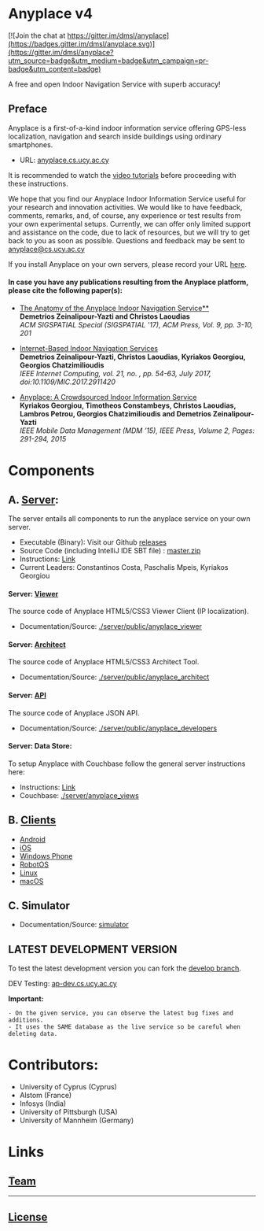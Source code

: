 # Anyplace v4

[![Join the chat at https://gitter.im/dmsl/anyplace](https://badges.gitter.im/dmsl/anyplace.svg)](https://gitter.im/dmsl/anyplace?utm_source=badge&utm_medium=badge&utm_campaign=pr-badge&utm_content=badge)

A free and open Indoor Navigation Service with superb accuracy!

## Preface 
Anyplace is a first-of-a-kind indoor information service offering GPS-less
localization, navigation and search inside buildings using ordinary smartphones. 
	 
- URL: [anyplace.cs.ucy.ac.cy](https://anyplace.cs.ucy.ac.cy)

It is recommended to watch the [video tutorials](https://anyplace.cs.ucy.ac.cy/#how-works) before proceeding with these instructions.

We hope that you find our Anyplace Indoor Information Service useful for your research and innovation activities.  We would like to have feedback, comments, remarks, and, of course, any experience or test results from your own experimental setups. Currently, we can offer only limited support and assistance on the code, due to lack of resources, but we will try to get back to you as soon as possible. Questions and feedback may be sent to
anyplace@cs.ucy.ac.cy

If you install Anyplace on your own servers, please record your URL
[here](https://docs.google.com/spreadsheets/d/1GQySk4omlEcTPWoAt_Vt3WUmVbqFko4xoFKQ2N222RI/edit?usp=sharing).

#### In case you have any publications resulting from the Anyplace platform, please cite the following paper(s):

- [The Anatomy of the Anyplace Indoor Navigation Service**](http://www.sigspatial.org/sigspatial-special-issues/sigspatial-special-volume-9-number-2-july-2017/04-Paper01_Anatomy.pdf)  
  **Demetrios Zeinalipour-Yazti and Christos Laoudias**  
  _ACM SIGSPATIAL Special (SIGSPATIAL '17), ACM Press, Vol. 9, pp. 3-10, 201_

- [Internet-Based Indoor Navigation Services](http://www.cs.ucy.ac.cy/~dzeina/papers/ic16-iin.pdf)  
  **Demetrios Zeinalipour-Yazti, Christos Laoudias, Kyriakos Georgiou, Georgios Chatzimilioudis**  
  _IEEE Internet Computing, vol. 21, no. , pp. 54-63, July 2017, doi:10.1109/MIC.2017.2911420_

- [Anyplace: A Crowdsourced Indoor Information Service](http://www.cs.ucy.ac.cy/~dzeina/papers/mdm15-anyplace-demo.pdf)  
  **Kyriakos Georgiou, Timotheos Constambeys, Christos Laoudias, Lambros Petrou, Georgios Chatzimilioudis and Demetrios Zeinalipour-Yazti**  
  _IEEE Mobile Data Management (MDM ’15), IEEE Press, Volume 2, Pages: 291-294, 2015_


# Components 

## A. [Server](server):

The server entails all components to run the anyplace service on your own server. 

- Executable (Binary): Visit our Github [releases](https://github.com/dmsl/anyplace/releases)
- Source Code (including IntelliJ IDE SBT file) : [master.zip](https://github.com/dmsl/anyplace/archive/master.zip)
- Instructions: [Link](server)
- Current Leaders: Constantinos Costa, Paschalis Mpeis, Kyriakos Georgiou

#### Server: [Viewer](https://anyplace.cs.ucy.ac.cy/viewer/)
The source code of Anyplace HTML5/CSS3 Viewer Client (IP localization). 
- Documentation/Source: [./server/public/anyplace_viewer](server/public/anyplace_viewer)

#### Server: [Architect](https://anyplace.cs.ucy.ac.cy/architect/)
The source code of Anyplace HTML5/CSS3 Architect Tool. 
- Documentation/Source: [./server/public/anyplace_architect](server/public/anyplace_architect)

#### Server: [API](https://anyplace.cs.ucy.ac.cy/developers/)
The source code of Anyplace JSON API.  
- Documentation/Source: [./server/public/anyplace_developers](server/public/anyplace_developers)

#### Server: Data Store:
To setup Anyplace with Couchbase follow the general server instructions here:
- Instructions: [Link](server)
- Couchbase: [./server/anyplace_views](server/anyplace_views)

## B. [Clients](clients)
- [Android](clients/android/)
- [iOS](clients/deprecated/ios/)
- [Windows Phone](clients/deprecated/windows-phone/)
- [RobotOS](clients/robotos/)
- [Linux](clients/linux/)
- [macOS](clients/macos/)

## C. Simulator
- Documentation/Source: [simulator](simulator)

## LATEST DEVELOPMENT VERSION
To test the latest development version you can fork the [develop branch](https://github.com/dmsl/anyplace/tree/develop).

DEV Testing: [ap-dev.cs.ucy.ac.cy](https://ap-dev.cs.ucy.ac.cy)

**Important:**

    - On the given service, you can observe the latest bug fixes and additions. 
    - It uses the SAME database as the live service so be careful when deleting data.

# Contributors: 
- University of Cyprus (Cyprus)
- Alstom (France)
- Infosys (India)
- University of Pittsburgh (USA)
- University of Mannheim (Germany)

# Links

## [Team](https://anyplace.cs.ucy.ac.cy/#about)

---
## [License](LICENSE.txt)
